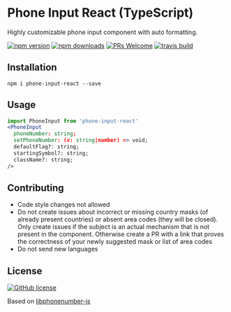 # Phone Input React (TypeScript)

Highly customizable phone input component with auto formatting.

[![npm version](https://img.shields.io/npm/v/react-phone-input-2.svg?style=flat)](https://www.npmjs.com/package/phone-input-react)
[![npm downloads](https://img.shields.io/npm/dm/react-phone-input-2.svg?style=flat)](https://www.npmjs.com/package/phone-input-react)
[![PRs Welcome](https://img.shields.io/badge/PRs-welcome-brightgreen.svg)](https://github.com/muhammad-umar-se/phone-input-react#contributing)
[![travis build](https://travis-ci.org/bl00mber/react-phone-input-2.svg?branch=master)](https://github.com/muhammad-umar-se/phone-input-react)

<!-- ![animation](https://media.giphy.com/media/xiORAWnqoTJDsH0UOI/giphy.gif) -->

## Installation

```shell-script
npm i phone-input-react --save
```

## Usage
```jsx
import PhoneInput from 'phone-input-react'
<PhoneInput
  phoneNumber: string;
  setPhoneNumber: (v: string|number) => void;
  defaultFlag?: string;
  startingSymbol?: string;
  className?: string;
/>
```

## Contributing

- Code style changes not allowed
- Do not create issues about incorrect or missing country masks (of already present countries) or absent area codes (they will be closed). Only create issues if the subject is an actual mechanism that is not present in the component. Otherwise create a PR with a link that proves the correctness of your newly suggested mask or list of area codes
- Do not send new languages

## License

[![GitHub license](https://img.shields.io/badge/license-MIT-blue.svg)](https://github.com/bl00mber/react-phone-input-2/blob/master/LICENSE)

Based on [libphonenumber-js](https://www.npmjs.com/package/libphonenumber-js)
